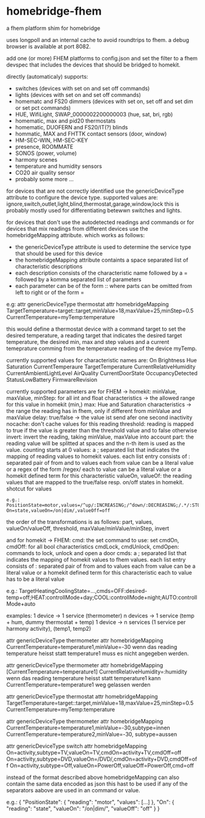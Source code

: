 # homebridge-fhem
a fhem platform shim for homebridge

uses longpoll and an internal cache to avoid roundtrips to fhem.
a debug browser is available at port 8082.

add one (or more) FHEM platforms to config.json and set the filter to a fhem devspec that
includes the devices that should be bridged to homekit.

directly (automaticaly) supports:
- switches (devices with set on and set off commands)
- lights (devices with set on and set off commands)
- homematc and FS20 dimmers (devices with set on, set off and set dim or set pct commands)
- HUE, WifiLight, SWAP_0000002200000003 (hue, sat, bri, rgb)
- homematic, max and pid20 thermostats
- homematic, DUOFERN and FS20/IT(?) blinds
- hommatic, MAX and FHTTK contact sensors (door, window)
- HM-SEC-WIN, HM-SEC-KEY
- presence, ROOMMATE
- SONOS (power, volume)
- harmony scenes
- temperature and humidity sensors
- CO20 air quality sensor
- probably some more ...


for devices that are not correctly identified use the genericDeviceType attribute to configure the device type.
supported values are: ignore,switch,outlet,light,blind,thermostat,garage,window,lock
this is probably mostly used for differentiating betewwn switches and lights.


for devices that don't use the autodetected readings and commands or for devices that mix readings from different
devices use the homebridgeMapping attribute. which works as follows:
- the genericDeviceType attribute is used to determine the service type that should be used for this device
- the homebridgeMapping attribute containts a space separated list of characteristic descriptions
- each description consists of the characteristic name followed by a = followed by a komma separated list of parameters
- each parameter can be of the form <command>:<device>:<reading> where parts can be omitted from left to right
  or of the form <name>=<value>

e.g:
attr <thermostat> genericDeviceType thermostat
attr <thermostat> homebridgeMapping TargetTemperature=target::target,minValue=18,maxValue=25,minStep=0.5 CurrentTemperature=myTemp:temperature

this would define a thermostat device with a command target to set the desired temperature, a reading target that indicates the desired target temperature, the desired min, max and step values and a current temeprature comming from the temperature reading of the device myTemp.

currently supported values for characteristic names are:
  On
  Brightness
  Hue
  Saturation
  CurrentTemperaure
  TargetTemperature
  CurrentRelativeHumidity
  CurrentAmbientLightLevel
  AirQuality
  CurrentDoorState
  OccupancyDetected
  StatusLowBattery
  FirmwareRevision

currently supported parameters are for FHEM -> homekit:
  minValue, maxValue, minStep: for all int and float characteristics -> the allowed range for this value in homekit
  (min,) max: Hue and Saturation characteristics -> the range the reading has in fhem, only if different from minValue and maxValue
  delay: true/false -> the value ist send afer one second inactivity
  nocache: don't cache values for this reading
  threshold: reading is mapped to true if the value is greater than the threshold value and to false otherwise
  invert: invert the reading, taking minValue, maxValue into account
  part: the reading value will be splitted at spaces and the n-th item is used as the value. counting starts at 0
  values: a ; separated list that indicates the mapping of reading values to homekit values.
          each list entry consists of : separated pair of from and to values
          each from value can be a literal value or a regex of the form /regex/
          each to value can be a literal value or a homekit defined term for this characteristic
  valueOn, valueOf: the reading values that are mapped to the true/false resp. on/off states in homekit. shotcut for values

    e.g.: PositionState=motor,values=/^up/:INCREASING;/^down/:DECREASING;/.*/:STOPPED On=state,valueOn=/on|dim/,valueOff=off

  the order of the transformations is as follows: part, values, valueOn/valueOff, threshold, maxValue/minValue/minStep, invert


and for homekit -> FHEM:
  cmd: the set command to use: set <device> <cmd> <value>
  cmdOn, cmdOff: for all bool characteristics
  cmdLock, cmdUnlock, cmdOpen: commands to lock, unlock and open a door
  cmds: a ; separated list that indicates the mapping of homekit values to fhem values.
        each list entry consists of : separated pair of from and to values
        each from value can be a literal value or a homekit defined term for this characteristic
        each to value has to be a literal value

  e.g.: TargetHeatingCoolingState=...,cmds=OFF:desired-temp+off;HEAT:controllMode+day;COOL:controllMode+night;AUTO:controllMode+auto

examples:
1 device -> 1 service (thermometer)
n devices -> 1 service (temp + hum, dummy thermostat + temp)
1 device  -> n services (1 service per harmony activity), (temp1, temp2)

attr <temp> genericDeviceType thermometer
attr <temp> homebridgeMapping CurrentTemperature=temperature1,minValue=-30
wenn das reading temperature heisst statt temperature1 muss es nicht angegeben werden.


attr <tempHum> genericDeviceType thermometer
attr <tempHum> homebridgeMapping [CurrentTemperature=temperature1] CurrentRelativeHumidity=<device2>:humidity
wenn das reading temperature heisst statt temperature1 kann CurrentTemperature=temperature1 weg gelassen werden

attr <thermostat> genericDeviceType thermostat
attr <thermostat> homebridgeMapping TargetTemperature=target::target,minValue=18,maxValue=25,minStep=0.5 CurrentTemperature=myTemp:temperature


attr <dualTemp> genericDeviceType thermometer
attr <dualTemp> homebridgeMapping CurrentTemperature=temperature1,minValue=-30,subtype=innen
                                  CurrentTemperature=temperature2,minValue=-30, subtype=aussen


attr <hub> genericDeviceType switch
attr <hub> homebridgeMapping On=activity,subtype=TV,valueOn=TV,cmdOn=activity+TV,cmdOff=off
                             On=activity,subtype=DVD,valueOn=/DVD/,cmdOn=activity+DVD,cmdOff=off
                             On=activity,subtype=Off,valueOn=PowerOff,valueOff=PowerOff,cmd=off



instead of the format described above homebridgeMapping can also contain the same data encoded as json
this hast to be used if any of the separators aabove are used in an command or value.

e.g.: { "PositionState": { "reading": "motor", "values": [...] }, "On": { "reading": "state", "valueOn": "/on|dim/", "valueOff": "off" } }

